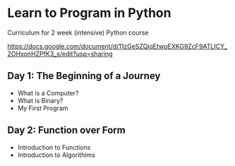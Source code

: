 # Learn to Program in Python 

Curriculum for 2 week (intensive) Python course

https://docs.google.com/document/d/11zGeSZQiqEtwpEXKG9ZcF9ATLICY_2OHxonHZPfK3_s/edit?usp=sharing



## Day 1:  The Beginning of a Journey

* What is a Computer?
* What is Binary?
* My First Program

## Day 2:  Function over Form

* Introduction to Functions
* Introduction to Algorithims
